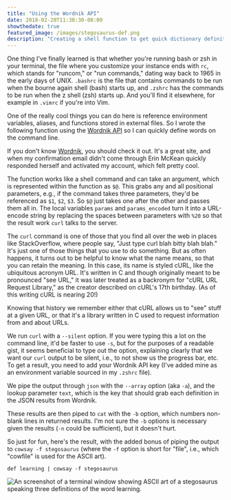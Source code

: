 ```yaml
---
title: "Using the Wordnik API"
date: 2018-02-20T11:38:30-08:00
showthedate: true
featured_image: /images/stegosaurus-def.png
description: "Creating a shell function to get quick dictionary definitions on the command line, because, why not?"
---
```


One thing I've finally learned is that whether you're running bash or zsh in your terminal, the file where you customize your instance ends with `rc`, which stands for "runcom," or "run commands," dating way back to 1965 in the early days of UNIX. `.bashrc` is the file that contains commands to be run when the bourne again shell (bash) starts up, and `.zshrc` has the commands to be run when the z shell (zsh) starts up. And you'll find it elsewhere, for example in `.vimrc`  if you're into Vim.

One of the really cool things you can do here is reference environment variables, aliases, and functions stored in external files. So I wrote the following function using the <a href="http://developer.wordnik.com/" target="_blank">Wordnik API</a> so I can quickly define words on the command line.

<script src="https://gist.github.com/denmch/f7d9b8e0f01b2ab67ec633ccc9799f9f.js"></script>

If you don't know <a href="http://wordnik.com/" target="_blank">Wordnik</a>, you should check it out. It's a great site, and when my confirmation email didn't come through Erin McKean quickly responded herself and activated my account, which felt pretty cool.

The function works like a shell command and can take an argument, which is represented within the function as `$@`. This grabs any and all positional parameters, e.g., if the command takes three parameters, they'd be referenced as `$1`, `$2`, `$3`. So `$@` just takes one after the other and passes them all in. The local variables `params` and `params_encoded` turn it into a URL-encode string by replacing the spaces between parameters with `%20` so that the result work `curl` talks to the server.

The `curl` command is one of those that you find all over the web in places like StackOverflow, where people say, "Just type curl blah bitty blah blah." It's just one of those things that you use to do something. But as often happens, it turns out to be helpful to know what the name means, so that you can retain the meaning. In this case, its name is styled cURL, like the ubiquitous acronym URL. It's written in C and though originally meant to be pronounced "see URL," it was later treated as a backronym for "cURL URL Request Library," as the creator described on cURL's 17th birthday. (As of this writing cURL is nearing 20!)

Knowing that history we remember either that cURL allows us to "see" stuff at a given URL, or that it's a library written in C used to request information from and about URLs.

We run `curl` with a `--silent` option. If you were typing this a lot on the command line, it'd be faster to use `-s`, but for the purposes of a readable gist, it seems beneficial to type out the option, explaining clearly that we want our `curl` output to be silent, i.e., to not show us the progress bar, etc. To get a result, you need to add your Wordnik API key (I've added mine as an environment variable sourced in my `.zshrc` file).

We pipe the output through `json` with the `--array` option (aka `-a`), and the lookup parameter `text`, which is the key that should grab each definition in the JSON results from Wordnik.

These results are then piped to `cat` with the `-b` option, which numbers non-blank lines in returned results. I'm not sure the `-b` options is necessary given the results (`-n` could be sufficient), but it doesn't hurt.

So just for fun, here's the result, with the added bonus of piping the output to `cowsay -f stegosaurus` (where the `-f` option is short for "file", i.e., which "cowfile" is used for the ASCII art).

`def learning | cowsay -f stegosaurus`

<img src="/images/stegosaurus-def.png" alt="An screenshot of a terminal window showing ASCII art of a stegosaurus speaking three definitions of the word learning." />